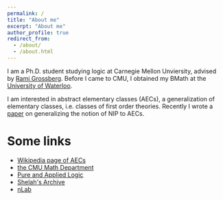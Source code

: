 ```yaml
---
permalink: /
title: "About me"
excerpt: "About me"
author_profile: true
redirect_from: 
  - /about/
  - /about.html
---
```


I am a Ph.D. student studying logic at Carnegie Mellon Unviersity, advised by <a href="http://math.cmu.edu/~rami">Rami Grossberg</a>. Before I came to CMU, I obtained my BMath at the <a href="http://uwaterloo.ca">University of Waterloo</a>. 

I am interested in abstract elementary classes (AECs), a generalization of elementary classes, i.e. classes of first order theories. Recently I wrote a [paper](publication/nip) on generalizing the notion of NIP to AECs.

Some links
===
+ [Wikipedia page of AECs](https://en.wikipedia.org/wiki/Abstract_elementary_class)
+ [the CMU Math Department](math.cmu.edu)
+ [Pure and Applied Logic](logic.cmu.edu)
+ [Shelah's Archive](shelah.logic.at)
+ [nLab](ncatlab.org)